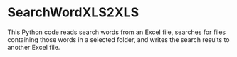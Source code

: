 # SearchWordXLS2XLS
This Python code reads search words from an Excel file, searches for files containing those words in a selected folder, and writes the search results to another Excel file.

